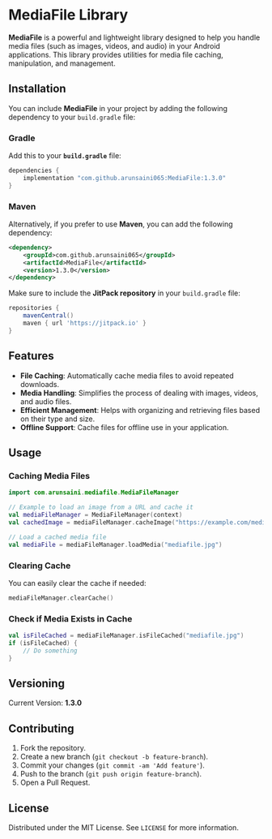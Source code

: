 
# MediaFile Library

**MediaFile** is a powerful and lightweight library designed to help you handle media files (such as images, videos, and audio) in your Android applications. This library provides utilities for media file caching, manipulation, and management.

## Installation

You can include **MediaFile** in your project by adding the following dependency to your `build.gradle` file:

### Gradle
Add this to your **`build.gradle`** file:
```gradle
dependencies {
    implementation "com.github.arunsaini065:MediaFile:1.3.0"
}
```

### Maven
Alternatively, if you prefer to use **Maven**, you can add the following dependency:
```xml
<dependency>
    <groupId>com.github.arunsaini065</groupId>
    <artifactId>MediaFile</artifactId>
    <version>1.3.0</version>
</dependency>
```

Make sure to include the **JitPack repository** in your `build.gradle` file:
```gradle
repositories {
    mavenCentral()
    maven { url 'https://jitpack.io' }
}
```

## Features
- **File Caching**: Automatically cache media files to avoid repeated downloads.
- **Media Handling**: Simplifies the process of dealing with images, videos, and audio files.
- **Efficient Management**: Helps with organizing and retrieving files based on their type and size.
- **Offline Support**: Cache files for offline use in your application.

## Usage

### Caching Media Files

```kotlin
import com.arunsaini.mediafile.MediaFileManager

// Example to load an image from a URL and cache it
val mediaFileManager = MediaFileManager(context)
val cachedImage = mediaFileManager.cacheImage("https://example.com/mediafile.jpg")

// Load a cached media file
val mediaFile = mediaFileManager.loadMedia("mediafile.jpg")
```

### Clearing Cache

You can easily clear the cache if needed:
```kotlin
mediaFileManager.clearCache()
```

### Check if Media Exists in Cache
```kotlin
val isFileCached = mediaFileManager.isFileCached("mediafile.jpg")
if (isFileCached) {
    // Do something
}
```

## Versioning

Current Version: **1.3.0**

## Contributing

1. Fork the repository.
2. Create a new branch (`git checkout -b feature-branch`).
3. Commit your changes (`git commit -am 'Add feature'`).
4. Push to the branch (`git push origin feature-branch`).
5. Open a Pull Request.

## License

Distributed under the MIT License. See `LICENSE` for more information.

